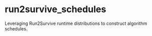 # run2survive_schedules
Leveraging Run2Survive runtime distributions to construct algorithm schedules.
